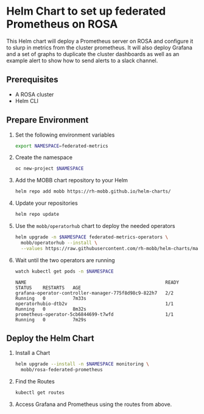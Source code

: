 # Helm Chart to set up federated Prometheus on ROSA

This Helm chart will deploy a Prometheus server on ROSA and configure it to slurp in metrics from the cluster prometheus. It will also deploy Grafana and a set of graphs to duplicate the cluster dashboards as well as an example alert to show how to send alerts to a slack channel.

## Prerequisites

* A ROSA cluster
* Helm CLI

## Prepare Environment

1. Set the following environment variables

    ```bash
    export NAMESPACE=federated-metrics
    ```

1. Create the namespace

    ```bash
    oc new-project $NAMESPACE
    ```

1. Add the MOBB chart repository to your Helm

    ```bash
    helm repo add mobb https://rh-mobb.github.io/helm-charts/
    ```

1. Update your repositories

    ```bash
    helm repo update
    ```

1. Use the `mobb/operatorhub` chart to deploy the needed operators

    ```bash
    helm upgrade -n $NAMESPACE federated-metrics-operators \
      mobb/operatorhub --install \
      --values https://raw.githubusercontent.com/rh-mobb/helm-charts/main/charts/rosa-federated-prometheus/files/operatorhub.yaml
    ```

1. Wait until the two operators are running

    ```bash
    watch kubectl get pods -n $NAMESPACE
    ```

    ```
    NAME                                                   READY   STATUS    RESTARTS   AGE
    grafana-operator-controller-manager-775f8d98c9-822h7   2/2     Running   0          7m33s
    operatorhubio-dtb2v                                    1/1     Running   0          8m32s
    prometheus-operator-5cb6844699-t7wfd                   1/1     Running   0          7m29s
    ```

## Deploy the Helm Chart



1. Install a Chart

    ```bash
    helm upgrade --install -n $NAMESPACE monitoring \
      mobb/rosa-federated-prometheus
    ```

1. Find the Routes

    ```bash
    kubectl get routes
    ```

1. Access Grafana and Prometheus using the routes from above.
